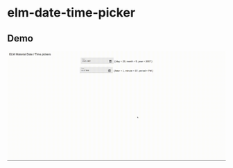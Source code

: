 # elm-date-time-picker
## Demo
![Alt Text](https://github.com/enrimilan/elm-date-time-picker/blob/main/assets/demo.gif?raw=true)
